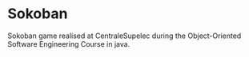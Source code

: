 # Sokoban
Sokoban game realised at CentraleSupelec during the Object-Oriented Software Engineering Course in java.

